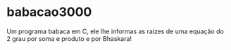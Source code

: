 # babacao3000
Um programa babaca em C, ele lhe informas as raizes de uma equação do 2 grau por soma e produto e por Bhaskara!

